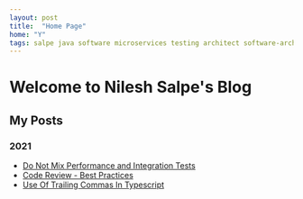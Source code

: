 ```yaml
---
layout: post
title:  "Home Page"
home: "Y"
tags: salpe java software microservices testing architect software-architecture developer 
---
```


# Welcome to Nilesh Salpe's Blog

## My Posts 
### 2021
- [Do Not Mix Performance and Integration Tests](https://nileshsalpe.github.io/2021/01/01/do-not-mix-performance-tests-and-e2e-tests)
- [Code Review - Best Practices](https://nileshsalpe.github.io/2021/02/01/Code-Review-Best-Practices)
- [Use Of Trailing Commas In Typescript](https://nileshsalpe.github.io/2020/02/01/typescript-use-of-traling-commas)
